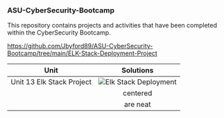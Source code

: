 ### ASU-CyberSecurity-Bootcamp
This repository contains projects and activities that have been completed within the CyberSecurity Bootcamp.

https://github.com/Jbyford89/ASU-CyberSecurity-Bootcamp/tree/main/ELK-Stack-Deployment-Project

| Unit                      | Solutions     |
|:-------------------------:|:-------------:|
| Unit 13 Elk Stack Project | ![Elk Stack Deployment](https://github.com/Jbyford89/ASU-CyberSecurity-Bootcamp/tree/main/ELK-Stack-Deployment-Project) |
|                   | centered      |
|             | are neat      |

